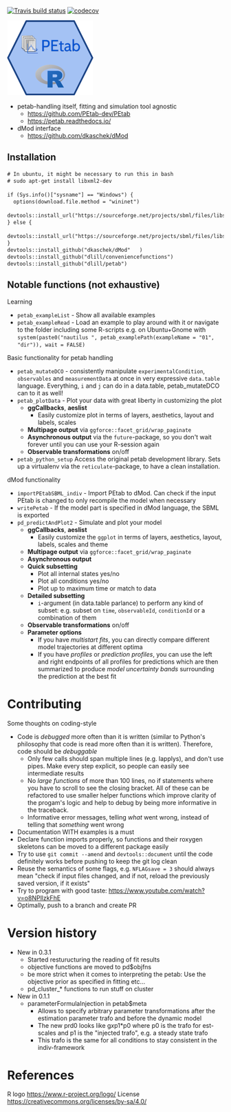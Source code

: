 <!-- badges: start -->
[![Travis build status](https://travis-ci.com/dlill/petab.svg?branch=main)](https://travis-ci.com/dlill/petab)
[![codecov](https://codecov.io/gh/dlill/petab/branch/main/graph/badge.svg?token=HBQ0ERVEOK)](https://codecov.io/gh/dlill/petab)
<!-- badges: end -->
  
![Petab for R Logo](docs/petabLogoSmall.png "Petab for R Logo")

* petab-handling itself, fitting and simulation tool agnostic
    * https://github.com/PEtab-dev/PEtab
    * https://petab.readthedocs.io/
* dMod interface
    * https://github.com/dkaschek/dMod

## Installation

```
# In ubuntu, it might be necessary to run this in bash
# sudo apt-get install libxml2-dev

if (Sys.info()["sysname"] == "Windows") {
  options(download.file.method = "wininet")
  devtools::install_url("https://sourceforge.net/projects/sbml/files/libsbml/5.18.0/stable/Windows/R%20interface/libSBML_5.18.0.zip")
} else {
  devtools::install_url("https://sourceforge.net/projects/sbml/files/libsbml/5.18.0/stable/R%20interface/libSBML_5.18.0.tar.gz")
}
devtools::install_github("dkaschek/dMod"   )
devtools::install_github("dlill/conveniencefunctions")
devtools::install_github("dlill/petab")
```


## Notable functions (not exhaustive)

Learning

* `petab_exampleList` - Show all available examples
* `petab_exampleRead` - Load an example to play around with it or navigate to the folder including some R-scripts e.g. on Ubuntu+Gnome with `system(paste0("nautilus ", petab_examplePath(exampleName = "01", "dir")), wait = FALSE)`


Basic functionality for petab handling

* `petab_mutateDCO` - consistently manipulate `experimentalCondition`, `observables` and `measurementData` at once in very expressive `data.table` language. Everything, `i` and `j` can do in a data.table, petab_mutateDCO can to it as well!
* `petab_plotData`  - Plot your data with great liberty in customizing the plot
    * **ggCallbacks**, **aeslist**
        * Easily customize plot in terms of layers, aesthetics, layout and labels, scales
    * **Multipage output** via `ggforce::facet_grid/wrap_paginate`
    * **Asynchronous output** via the `future`-package, so you don't wait forever until you can use your R-session again
    * **Observable transformations** on/off
* `petab_python_setup` Access the original petab development library. Sets up a virtualenv via the `reticulate`-package, to have a clean installation.


dMod functionality

* `importPEtabSBML_indiv` - Import PEtab to dMod. Can check if the input PEtab is changed to only recompile the model when necessary
* `writePetab` - If the model part is specified in dMod language, the SBML is exported
* `pd_predictAndPlot2` - Simulate and plot your model
    * **ggCallbacks**, **aeslist**
        * Easily customize the `ggplot` in terms of layers, aesthetics, layout, labels, scales and theme
    * **Multipage output** via `ggforce::facet_grid/wrap_paginate`
    * **Asynchronous output**
    * **Quick subsetting**
        * Plot all internal states yes/no
        * Plot all conditions yes/no
        * Plot up to maximum time or match to data
    * **Detailed subsetting**
        * `i`-argument (in data.table parlance) to perform any kind of subset: e.g. subset on `time`, `observableId`, `conditionId` or a combination of them
    * **Observable transformations** on/off
    * **Parameter options**
        * If you have *multistart fits*, you can directly compare different model trajectories at different optima
        * If you have *profiles* or *prediction profiles*, you can use the left and right endpoints of all profiles for predictions which are then summarized to produce *model uncertainty bands* surrounding the prediction at the best fit

# Contributing

Some thoughts on coding-style

* Code is *debugged* more often than it is written (similar to Python's philosophy that code is read more often than it is written). Therefore, code should be *debuggable*
    * Only few calls should span multiple lines (e.g. lapplys), and don't use pipes. Make every step explicit, so people can easily see intermediate results
    * No *large functions* of more than 100 lines, no if statements where you have to scroll to see the closing bracket. All of these can be refactored to use smaller helper functions which improve clarity of the progam's logic and help to debug by being more informative in the traceback.
    * Informative error messages, telling *what* went wrong, instead of telling that *something* went wrong
* Documentation WITH examples is a must
* Declare function imports properly, so functions and their roxygen skeletons can be moved to a different package easily
* Try to use `git commit --amend` and `devtools::document` until the code definitely works before pushing to keep the git log clean
* Reuse the semantics of some flags, e.g. `NFLAGsave = 3` should always mean "check if input files changed, and if not, reload the previously saved version, if it exists"
* Try to program with good taste: https://www.youtube.com/watch?v=o8NPllzkFhE
* Optimally, push to a branch and create PR


# Version history

* New in 0.3.1
  * Started resturucturing the reading of fit results
  * objective functions are moved to pd$objfns
  * be more strict when it comes to interpreting the petab: Use the objective prior as specified in fitting etc...
  * pd_cluster_* functions to run stuff on cluster
* New in 0.1.1
    * parameterFormulaInjection in petab$meta 
        * Allows to specify arbitrary parameter transformations after the estimation parameter trafo and before the dynamic model
        * The new prd0 looks like g*x*p1*p0 where p0 is the trafo for est-scales and p1 is the "injected trafo", e.g. a steady state trafo
        * This trafo is the same for all conditions to stay consistent in the indiv-framework

# References 

R logo https://www.r-project.org/logo/ License https://creativecommons.org/licenses/by-sa/4.0/
